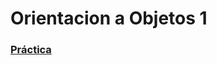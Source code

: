 <h1>Orientacion a Objetos 1</h1>

<h3><strong><a href="/Practica/oo1-2022-main/practica">Práctica</a></strong></h3>
